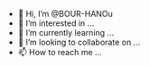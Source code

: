 - 👋 Hi, I’m @BOUR-HANOu
- 👀 I’m interested in ...
- 🌱 I’m currently learning ...
- 💞️ I’m looking to collaborate on ...
- 📫 How to reach me ...

<!---
BOUR-HANOu/BOUR-HANOu is a ✨ special ✨ repository because its `README.md` (this file) appears on your GitHub profile.
You can click the Preview link to take a look at your changes.
--->

